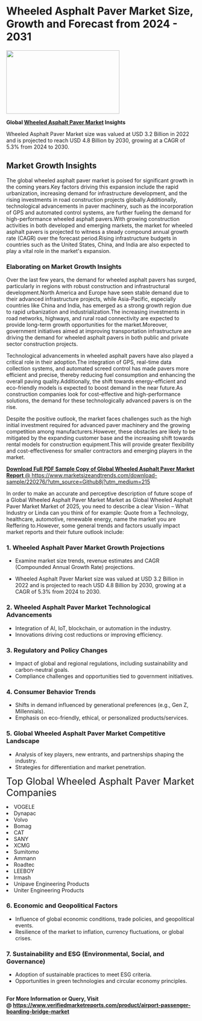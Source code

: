 <H1>Wheeled Asphalt Paver Market Size, Growth and Forecast from 2024 - 2031</H1><img class="aligncenter size-medium wp-image-584254" src="https://thirdeyenews.in/wp-content/uploads/2024/09/Global-Market-Research-300x168.jpeg" alt="" width="300" height="168" /><p><strong>Global&nbsp;<a href="https://www.marketsizeandtrends.com/download-sample/220276/?utm_source=Github8j?utm_medium=215">Wheeled Asphalt Paver Market</a> Insights</strong></p><p>Wheeled Asphalt Paver Market size was valued at USD 3.2 Billion in 2022 and is projected to reach USD 4.8 Billion by 2030, growing at a CAGR of 5.3% from 2024 to 2030.</p><p><h2>Market Growth Insights</h2> <p>The global wheeled asphalt paver market is poised for significant growth in the coming years.Key factors driving this expansion include the rapid urbanization, increasing demand for infrastructure development, and the rising investments in road construction projects globally.Additionally, technological advancements in paver machinery, such as the incorporation of GPS and automated control systems, are further fueling the demand for high-performance wheeled asphalt pavers.With growing construction activities in both developed and emerging markets, the market for wheeled asphalt pavers is projected to witness a steady compound annual growth rate (CAGR) over the forecast period.Rising infrastructure budgets in countries such as the United States, China, and India are also expected to play a vital role in the market's expansion.</p> <p><a href="#"></a></p> <h3>Elaborating on Market Growth Insights</h3> <p>Over the last few years, the demand for wheeled asphalt pavers has surged, particularly in regions with robust construction and infrastructural development.North America and Europe have seen stable demand due to their advanced infrastructure projects, while Asia-Pacific, especially countries like China and India, has emerged as a strong growth region due to rapid urbanization and industrialization.The increasing investments in road networks, highways, and rural road connectivity are expected to provide long-term growth opportunities for the market.Moreover, government initiatives aimed at improving transportation infrastructure are driving the demand for wheeled asphalt pavers in both public and private sector construction projects.</p> <p>Technological advancements in wheeled asphalt pavers have also played a critical role in their adoption.The integration of GPS, real-time data collection systems, and automated screed control has made pavers more efficient and precise, thereby reducing fuel consumption and enhancing the overall paving quality.Additionally, the shift towards energy-efficient and eco-friendly models is expected to boost demand in the near future.As construction companies look for cost-effective and high-performance solutions, the demand for these technologically advanced pavers is on the rise.</p> <p>Despite the positive outlook, the market faces challenges such as the high initial investment required for advanced paver machinery and the growing competition among manufacturers.However, these obstacles are likely to be mitigated by the expanding customer base and the increasing shift towards rental models for construction equipment.This will provide greater flexibility and cost-effectiveness for smaller contractors and emerging players in the market.</p> <p><a href="#"></p><p><span class=""><strong>Download Full PDF Sample Copy of Global Wheeled Asphalt Paver Market Report</strong> @ <a href="https://www.marketsizeandtrends.com/download-sample/220276/?utm_source=Github8j?utm_medium=215" target="_blank">https://www.marketsizeandtrends.com/download-sample/220276/?utm_source=Github8j?utm_medium=215</a></span></p><p>In order to make an accurate and perceptive description of future scope of a Global&nbsp;Wheeled Asphalt Paver Market Market as Global&nbsp;Wheeled Asphalt Paver Market Market of 2025, you need to describe a clear Vision &ndash; What Industry or Linda can you think of for example: Quote from a Technology, healthcare, automotive, renewable energy, name the market you are Reffering to.However, some general trends and factors usually impact market reports and their future outlook include:</p><h3>1.&nbsp;<strong>Wheeled Asphalt Paver Market Growth Projections</strong></h3><ul><li>Examine market size trends, revenue estimates and CAGR (Compounded Annual Growth Rate) projections.</li><li><p>Wheeled Asphalt Paver Market size was valued at USD 3.2 Billion in 2022 and is projected to reach USD 4.8 Billion by 2030, growing at a CAGR of 5.3% from 2024 to 2030.</p></li></ul><h3>2.&nbsp;<strong>Wheeled Asphalt Paver Market Technological Advancements</strong></h3><ul><li>Integration of AI, IoT, blockchain, or automation in the industry.</li><li>Innovations driving cost reductions or improving efficiency.</li></ul><h3>3.&nbsp;<strong>Regulatory and Policy Changes</strong></h3><ul><li>Impact of global and regional regulations, including sustainability and carbon-neutral goals.</li><li>Compliance challenges and opportunities tied to government initiatives.</li></ul><h3>4.&nbsp;<strong>Consumer Behavior Trends</strong></h3><ul><li>Shifts in demand influenced by generational preferences (e.g., Gen Z, Millennials).</li><li>Emphasis on eco-friendly, ethical, or personalized products/services.</li></ul><h3>5.&nbsp;<strong>Global Wheeled Asphalt Paver Market Competitive Landscape</strong></h3><ul><li>Analysis of key players, new entrants, and partnerships shaping the industry.</li><li>Strategies for differentiation and market penetration.</li></ul><p data-pm-slice="1 1 []"><span style="color: inherit; font-family: inherit; font-size: 25px;">Top Global Wheeled Asphalt Paver Market Companies</span></p><div class="" data-test-id=""><p><li>VOGELE</li><li> Dynapac</li><li> Volvo</li><li> Bomag</li><li> CAT</li><li> SANY</li><li> XCMG</li><li> Sumitomo</li><li> Ammann</li><li> Roadtec</li><li> LEEBOY</li><li> Irmash</li><li> Unipave Engineering Products</li><li> Uniter Engineering Products</li></p></div><h3>6.&nbsp;<strong>Economic and Geopolitical Factors</strong></h3><ul><li>Influence of global economic conditions, trade policies, and geopolitical events.</li><li>Resilience of the market to inflation, currency fluctuations, or global crises.</li></ul><h3>7.&nbsp;<strong>Sustainability and ESG (Environmental, Social, and Governance)</strong></h3><ul><li>Adoption of sustainable practices to meet ESG criteria.</li><li>Opportunities in green technologies and circular economy principles.</li></ul><h2><strong style="font-size: 14px;">For More Information or Query, Visit @&nbsp;</strong><a style="background-color: #ffffff; font-size: 14px;" href="https://www.marketsizeandtrends.com/report/wheeled-asphalt-paver-market/" target="_blank">https://www.verifiedmarketreports.com/product/airport-passenger-boarding-bridge-market</a></h2>